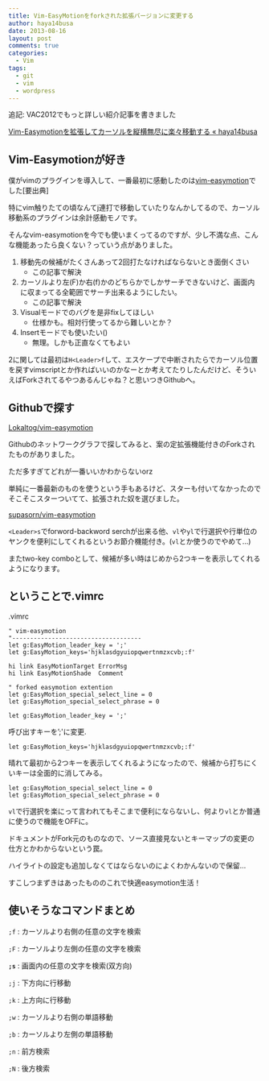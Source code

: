 ```yaml
---
title: Vim-EasyMotionをforkされた拡張バージョンに変更する
author: haya14busa
date: 2013-08-16
layout: post
comments: true
categories:
  - Vim
tags:
  - git
  - vim
  - wordpress
---
```

追記: VAC2012でもっと詳しい紹介記事を書きました

[Vim-Easymotionを拡張してカーソルを縦横無尽に楽々移動する « haya14busa][1]

## Vim-Easymotionが好き

僕がvimのプラグインを導入して、一番最初に感動したのは[vim-easymotion][2]でした[要出典]

特にvim触りたての頃なんてj連打で移動していたりなんかしてるので、カーソル移動系のプラグインは余計感動モノです。

そんなvim-easymotionを今でも使いまくってるのですが、少し不満な点、こんな機能あったら良くない？っていう点がありました。

1.  移動先の候補がたくさんあって2回打たなければならないとき面倒くさい 
    *   この記事で解決
2.  カーソルより左(F)か右(f)かのどちらかでしかサーチできないけど、画面内に収まってる全範囲でサーチ出来るようにしたい。 
    *   この記事で解決
3.  Visualモードでのバグを是非fixしてほしい 
    *   仕様かも。相対行使ってるから難しいとか？
4.  Insertモードでも使いたい() 
    *   無理。しかも正直なくてもよい

2に関しては最初は`H<Leader>f`して、エスケープで中断されたら<C-o>でカーソル位置を戻すvimscriptとか作ればいいのかなーとか考えてたりしたんだけど、そういえばForkされてるやつあるんじゃね？と思いつきGithubへ。

## Githubで探す

[Lokaltog/vim-easymotion][2]

Githubのネットワークグラフで探してみると、案の定拡張機能付きのForkされたものがありました。

ただ多すぎてどれが一番いいかわからないorz

単純に一番最新のものを使うという手もあるけど、スターも付いてなかったのでそこそこスターついてて、拡張された奴を選びました。

[supasorn/vim-easymotion][3]

`<Leader>s`でforword-backword serchが出来る他、`vl`や`yl`で行選択や行単位のヤンクを便利にしてくれるというお節介機能付き。(`vl`とか使うのでやめて…)

またtwo-key comboとして、候補が多い時はじめから2つキーを表示してくれるようになります。

## ということで.vimrc

.vimrc

    " vim-easymotion
    "------------------------------------
    let g:EasyMotion_leader_key = ';'
    let g:EasyMotion_keys='hjklasdgyuiopqwertnmzxcvb;:f'
    
    hi link EasyMotionTarget ErrorMsg
    hi link EasyMotionShade  Comment
    
    " forked easymotion extention
    let g:EasyMotion_special_select_line = 0
    let g:EasyMotion_special_select_phrase = 0

    let g:EasyMotion_leader_key = ';'
    

呼び出すキーを&#8217;;'に変更.

    let g:EasyMotion_keys='hjklasdgyuiopqwertnmzxcvb;:f'
    

晴れて最初から2つキーを表示してくれるようになったので、候補から打ちにくいキーは全面的に消してみる。

    let g:EasyMotion_special_select_line = 0
    let g:EasyMotion_special_select_phrase = 0
    

`vl`で行選択を楽にって言われてもそこまで便利にならないし、何より`vl`とか普通に使うので機能をOFFに。

ドキュメントがFork元のものなので、ソース直接見ないとキーマップの変更の仕方とかわからないという罠。

ハイライトの設定も追加しなくてはならないのによくわかんないので保留…

すこしつまずきはあったもののこれで快適easymotion生活！

## 使いそうなコマンドまとめ

`;f`
:   カーソルより右側の任意の文字を検索

`;F`
:   カーソルより左側の任意の文字を検索

**`;s`**
:   画面内の任意の文字を検索(双方向)

`;j`
:   下方向に行移動

`;k`
:   上方向に行移動

`;w`
:   カーソルより右側の単語移動

`;b`
:   カーソルより左側の単語移動

`;n`
:   前方検索

`;N`
:   後方検索

 [1]: http://haya14busa.com/vim-lazymotion-on-speed/
 [2]: https://github.com/Lokaltog/vim-easymotion
 [3]: https://github.com/supasorn/vim-easymotion
